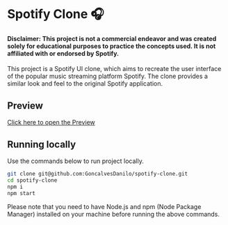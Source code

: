 # Spotify Clone 🎧

#### Disclaimer: This project is not a commercial endeavor and was created solely for educational purposes to practice the concepts used. It is not affiliated with or endorsed by Spotify.

This project is a Spotify UI clone, which aims to recreate the user interface of the popular music streaming platform Spotify. The clone provides a similar look and feel to the original Spotify application.

## Preview

[Click here to open the Preview](https://spotify-clone-pearl-six.vercel.app/)

## Running locally

Use the commands below to run project locally.

```sh
git clone git@github.com:GoncalvesDanilo/spotify-clone.git
cd spotify-clone
npm i
npm start
```
Please note that you need to have Node.js and npm (Node Package Manager) installed on your machine before running the above commands.
